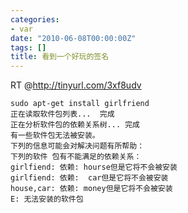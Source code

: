 ```yaml
---
categories:
- var
date: "2010-06-08T00:00:00Z"
tags: []
title: 看到一个好玩的签名
---
```


RT @<http://tinyurl.com/3xf8udv>
 
    sudo apt-get install girlfriend
    正在读取软件包列表...  完成
    正在分析软件包的依赖关系树... 完成
    有一些软件包无法被安装。
    下列的信息可能会对解决问题有所帮助：
    下列的软件 包有不能满足的依赖关系：
    girlfiend: 依赖: hourse但是它将不会被安装
    girlfiend: 依赖:  car但是它将不会被安装
    house,car: 依赖: money但是它将不会被安装
    E: 无法安装的软件包
